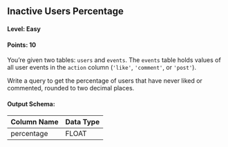 ## Inactive Users Percentage

#### Level: Easy  
#### Points: 10  

You’re given two tables: `users` and `events`. The `events` table holds values of all user events in the `action` column (`'like'`, `'comment'`, or `'post'`).  

Write a query to get the percentage of users that have never liked or commented, rounded to two decimal places.  

#### Output Schema:  

| Column Name | Data Type |
|-------------|----------|
| percentage  | FLOAT    |